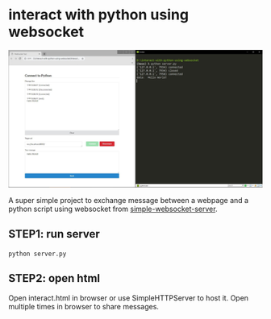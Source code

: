 # interact with python using websocket

![example](example.jpg)

A super simple project to exchange message between a webpage and a python script using websocket from [simple-websocket-server](https://github.com/dpallot/simple-websocket-server).

## STEP1: run server
```
python server.py
```

## STEP2: open html
Open interact.html in browser or use SimpleHTTPServer to host it.
Open multiple times in browser to share messages.